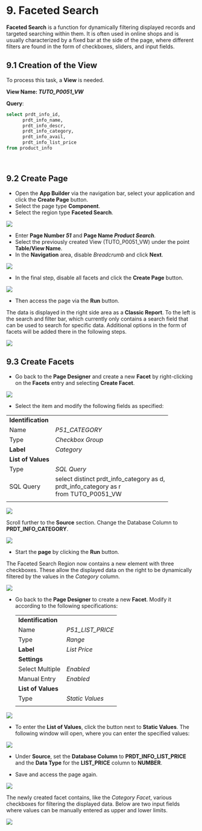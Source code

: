 # <a name="faceted-search"></a>9. Faceted Search

**Faceted Search** is a function for dynamically filtering displayed records and targeted searching within them. It is often used in online shops and is usually characterized by a fixed bar at the side of the page, where different filters are found in the form of checkboxes, sliders, and input fields.

## <a name="fs-erstellung-der-view"></a>9.1 Creation of the View

To process this task, a **View** is needed.

**View Name: *TUTO_P0051_VW***

**Query**:

 ```sql
select prdt_info_id,
       prdt_info_name,
       prdt_info_descr,
       prdt_info_category,
       prdt_info_avail,
       prdt_info_list_price 
from product_info
 ```
 
## <a name="fs-create-page"></a>9.2 Create Page

- Open the **App Builder** via the navigation bar, select your application and click the **Create Page** button.
- Select the page type **Component**.
- Select the region type **Faceted Search**.
 
![](../../assets/Chapter-09/Faceted_01.jpg) 

- Enter **Page Number *51*** and **Page Name *Product Search***. 
- Select the previously created View (TUTO_P0051_VW) under the point **Table/View Name**.
- In the **Navigation** area, disable *Breadcrumb* and click **Next**.

![](../../assets/Chapter-09/Faceted_02.jpg) 
  
- In the final step, disable all facets and click the **Create Page** button.

![](../../assets/Chapter-09/Faceted_03.jpg) 

- Then access the page via the **Run** button. 

The data is displayed in the right side area as a **Classic Report**. To the left is the search and filter bar, which currently only contains a search field that can be used to search for specific data. Additional options in the form of facets will be added there in the following steps.

![](../../assets/Chapter-09/Faceted_04.jpg) 

## <a name="fs-create-facets"></a>9.3 Create Facets

- Go back to the **Page Designer** and create a new **Facet** by right-clicking on the **Facets** entry and selecting **Create Facet**.

![](../../assets/Chapter-09/Faceted_05.jpg) 

- Select the item and modify the following fields as specified:

| | |  
|--|--|
| **Identification**|  |
| Name | *P51_CATEGORY* |
| Type| *Checkbox Group*| 
| **Label** | *Category*| 
| **List of Values**|  |
| Type | *SQL Query* |
| SQL Query | select distinct prdt_info_category as d, <br> prdt_info_category as r <br> from TUTO_P0051_VW| 
| | |

![](../../assets/Chapter-09/Faceted_06.jpg) 

Scroll further to the **Source** section. Change the Database Column to **PRDT_INFO_CATEGORY**.

![](../../assets/Chapter-09/Faceted_06a.jpg) 

- Start the **page** by clicking the **Run** button.

The Faceted Search Region now contains a new element with three checkboxes. These allow the displayed data on the right to be dynamically filtered by the values in the *Category* column.

![](../../assets/Chapter-09/Faceted_07.jpg) 

- Go back to the **Page Designer** to create a new **Facet**. Modify it according to the following specifications:

  | | |  
  |--|--|
  | **Identification** |  |
  | Name | *P51_LIST_PRICE* |
  | Type | *Range* | 
  | **Label** | *List Price*| 
  | **Settings** |  |
  | Select Multiple | *Enabled* |
  | Manual Entry | *Enabled* | 
  | **List of Values** |  |
  | Type | *Static Values* | 
  | | |

![](../../assets/Chapter-09/Faceted_08.jpg) 

- To enter the **List of Values**, click the button next to **Static Values**. The following window will open, where you can enter the specified values:

![](../../assets/Chapter-09/Faceted_09.jpg) 

- Under **Source**, set the **Database Column** to **PRDT_INFO_LIST_PRICE** and the **Data Type** for the **LIST_PRICE** column to ****NUMBER****.  

- Save and access the page again.

![](../../assets/Chapter-09/Faceted_10.jpg) 

The newly created facet contains, like the *Category Facet*, various checkboxes for filtering the displayed data. Below are two input fields where values can be manually entered as upper and lower limits.

![](../../assets/Chapter-09/Faceted_11.jpg) 